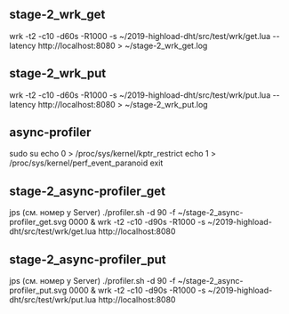 ## stage-2_wrk_get
wrk -t2 -c10 -d60s -R1000 -s ~/2019-highload-dht/src/test/wrk/get.lua --latency http://localhost:8080 > ~/stage-2_wrk_get.log

## stage-2_wrk_put
wrk -t2 -c10 -d60s -R1000 -s ~/2019-highload-dht/src/test/wrk/put.lua --latency http://localhost:8080 > ~/stage-2_wrk_put.log



## async-profiler
sudo su
echo 0 > /proc/sys/kernel/kptr_restrict
echo 1 > /proc/sys/kernel/perf_event_paranoid
exit


## stage-2_async-profiler_get
jps (см. номер у Server)
./profiler.sh -d 90 -f ~/stage-2_async-profiler_get.svg 0000 &
wrk -t2 -c10 -d90s -R1000 -s ~/2019-highload-dht/src/test/wrk/get.lua http://localhost:8080

## stage-2_async-profiler_put
jps (см. номер у Server)
./profiler.sh -d 90 -f ~/stage-2_async-profiler_put.svg 0000 &
wrk -t2 -c10 -d90s -R1000 -s ~/2019-highload-dht/src/test/wrk/put.lua http://localhost:8080
